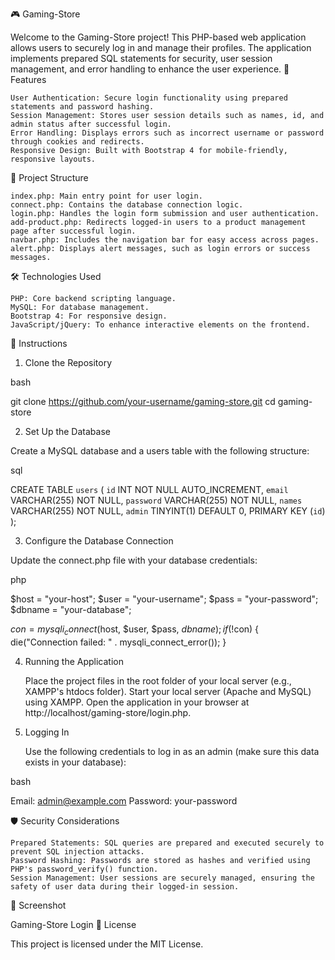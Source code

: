 🎮 Gaming-Store

Welcome to the Gaming-Store project! This PHP-based web application allows users to securely log in and manage their profiles. The application implements prepared SQL statements for security, user session management, and error handling to enhance the user experience.
🚀 Features

    User Authentication: Secure login functionality using prepared statements and password hashing.
    Session Management: Stores user session details such as names, id, and admin status after successful login.
    Error Handling: Displays errors such as incorrect username or password through cookies and redirects.
    Responsive Design: Built with Bootstrap 4 for mobile-friendly, responsive layouts.

📂 Project Structure

    index.php: Main entry point for user login.
    connect.php: Contains the database connection logic.
    login.php: Handles the login form submission and user authentication.
    add-product.php: Redirects logged-in users to a product management page after successful login.
    navbar.php: Includes the navigation bar for easy access across pages.
    alert.php: Displays alert messages, such as login errors or success messages.

🛠️ Technologies Used

    PHP: Core backend scripting language.
    MySQL: For database management.
    Bootstrap 4: For responsive design.
    JavaScript/jQuery: To enhance interactive elements on the frontend.

🧾 Instructions
1. Clone the Repository

bash

git clone https://github.com/your-username/gaming-store.git
cd gaming-store

2. Set Up the Database

Create a MySQL database and a users table with the following structure:

sql

CREATE TABLE `users` (
  `id` INT NOT NULL AUTO_INCREMENT,
  `email` VARCHAR(255) NOT NULL,
  `password` VARCHAR(255) NOT NULL,
  `names` VARCHAR(255) NOT NULL,
  `admin` TINYINT(1) DEFAULT 0,
  PRIMARY KEY (`id`)
);

3. Configure the Database Connection

Update the connect.php file with your database credentials:

php

$host = "your-host";
$user = "your-username";
$pass = "your-password";
$dbname = "your-database";

$con = mysqli_connect($host, $user, $pass, $dbname);
if (!$con) {
    die("Connection failed: " . mysqli_connect_error());
}

4. Running the Application

    Place the project files in the root folder of your local server (e.g., XAMPP's htdocs folder).
    Start your local server (Apache and MySQL) using XAMPP.
    Open the application in your browser at http://localhost/gaming-store/login.php.

5. Logging In

    Use the following credentials to log in as an admin (make sure this data exists in your database):

bash

Email: admin@example.com
Password: your-password

🛡️ Security Considerations

    Prepared Statements: SQL queries are prepared and executed securely to prevent SQL injection attacks.
    Password Hashing: Passwords are stored as hashes and verified using PHP's password_verify() function.
    Session Management: User sessions are securely managed, ensuring the safety of user data during their logged-in session.

📸 Screenshot

Gaming-Store Login
📄 License

This project is licensed under the MIT License.